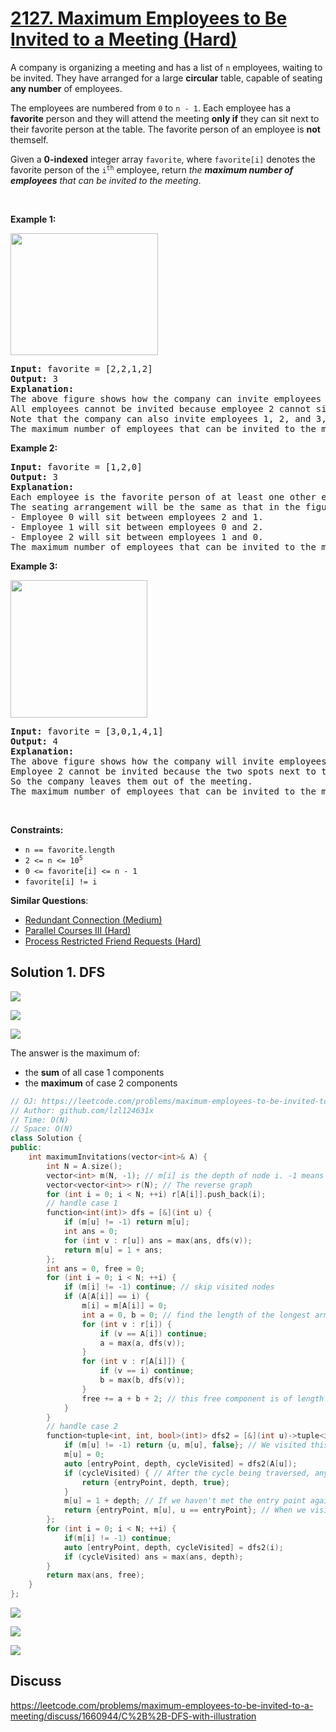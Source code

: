 # [2127. Maximum Employees to Be Invited to a Meeting (Hard)](https://leetcode.com/problems/maximum-employees-to-be-invited-to-a-meeting/)

<p>A company is organizing a meeting and has a list of <code>n</code> employees, waiting to be invited. They have arranged for a large <strong>circular</strong> table, capable of seating <strong>any number</strong> of employees.</p>

<p>The employees are numbered from <code>0</code> to <code>n - 1</code>. Each employee has a <strong>favorite</strong> person and they will attend the meeting <strong>only if</strong> they can sit next to their favorite person at the table. The favorite person of an employee is <strong>not</strong> themself.</p>

<p>Given a <strong>0-indexed</strong> integer array <code>favorite</code>, where <code>favorite[i]</code> denotes the favorite person of the <code>i<sup>th</sup></code> employee, return <em>the <strong>maximum number of employees</strong> that can be invited to the meeting</em>.</p>

<p>&nbsp;</p>
<p><strong>Example 1:</strong></p>
<img alt="" src="https://assets.leetcode.com/uploads/2021/12/14/ex1.png" style="width: 236px; height: 195px;">
<pre><strong>Input:</strong> favorite = [2,2,1,2]
<strong>Output:</strong> 3
<strong>Explanation:</strong>
The above figure shows how the company can invite employees 0, 1, and 2, and seat them at the round table.
All employees cannot be invited because employee 2 cannot sit beside employees 0, 1, and 3, simultaneously.
Note that the company can also invite employees 1, 2, and 3, and give them their desired seats.
The maximum number of employees that can be invited to the meeting is 3. 
</pre>

<p><strong>Example 2:</strong></p>

<pre><strong>Input:</strong> favorite = [1,2,0]
<strong>Output:</strong> 3
<strong>Explanation:</strong> 
Each employee is the favorite person of at least one other employee, and the only way the company can invite them is if they invite every employee.
The seating arrangement will be the same as that in the figure given in example 1:
- Employee 0 will sit between employees 2 and 1.
- Employee 1 will sit between employees 0 and 2.
- Employee 2 will sit between employees 1 and 0.
The maximum number of employees that can be invited to the meeting is 3.
</pre>

<p><strong>Example 3:</strong></p>
<img alt="" src="https://assets.leetcode.com/uploads/2021/12/14/ex2.png" style="width: 219px; height: 220px;">
<pre><strong>Input:</strong> favorite = [3,0,1,4,1]
<strong>Output:</strong> 4
<strong>Explanation:</strong>
The above figure shows how the company will invite employees 0, 1, 3, and 4, and seat them at the round table.
Employee 2 cannot be invited because the two spots next to their favorite employee 0 are taken.
So the company leaves them out of the meeting.
The maximum number of employees that can be invited to the meeting is 4.
</pre>

<p>&nbsp;</p>
<p><strong>Constraints:</strong></p>

<ul>
	<li><code>n == favorite.length</code></li>
	<li><code>2 &lt;= n &lt;= 10<sup>5</sup></code></li>
	<li><code>0 &lt;= favorite[i] &lt;=&nbsp;n - 1</code></li>
	<li><code>favorite[i] != i</code></li>
</ul>


**Similar Questions**:
* [Redundant Connection (Medium)](https://leetcode.com/problems/redundant-connection/)
* [Parallel Courses III (Hard)](https://leetcode.com/problems/parallel-courses-iii/)
* [Process Restricted Friend Requests (Hard)](https://leetcode.com/problems/process-restricted-friend-requests/)

## Solution 1. DFS

![](./case1.png)

![](./case1-free-component.png)

![](./case2.png)

The answer is the maximum of:
* the **sum** of all case 1 components
* the **maximum** of case 2 components

```cpp
// OJ: https://leetcode.com/problems/maximum-employees-to-be-invited-to-a-meeting/
// Author: github.com/lzl124631x
// Time: O(N)
// Space: O(N)
class Solution {
public:
    int maximumInvitations(vector<int>& A) {
        int N = A.size();
        vector<int> m(N, -1); // m[i] is the depth of node i. -1 means unvisited
        vector<vector<int>> r(N); // The reverse graph
        for (int i = 0; i < N; ++i) r[A[i]].push_back(i);
        // handle case 1
        function<int(int)> dfs = [&](int u) {
            if (m[u] != -1) return m[u];
            int ans = 0;
            for (int v : r[u]) ans = max(ans, dfs(v));
            return m[u] = 1 + ans;
        };
        int ans = 0, free = 0;
        for (int i = 0; i < N; ++i) {
            if (m[i] != -1) continue; // skip visited nodes
            if (A[A[i]] == i) {
                m[i] = m[A[i]] = 0;
                int a = 0, b = 0; // find the length of the longest arms starting from `i` and `A[i]`
                for (int v : r[i]) {
                    if (v == A[i]) continue;
                    a = max(a, dfs(v));
                }
                for (int v : r[A[i]]) {
                    if (v == i) continue;
                    b = max(b, dfs(v));
                }
                free += a + b + 2; // this free component is of length `a+b+2`
            }
        }
        // handle case 2
        function<tuple<int, int, bool>(int)> dfs2 = [&](int u)->tuple<int, int, bool> {
            if (m[u] != -1) return {u, m[u], false}; // We visited this node the second time, so this node must be the entry point to the cycle
            m[u] = 0;
            auto [entryPoint, depth, cycleVisited] = dfs2(A[u]);
            if (cycleVisited) { // After the cycle being traversed, any other node in the backtracking process are outside of the cycle and should be ignored (by keeping m[u] as 0).
                return {entryPoint, depth, true};
            }
            m[u] = 1 + depth; // If we haven't met the entry point again, this is a node within the cycle, so we increment the depth.
            return {entryPoint, m[u], u == entryPoint}; // When we visit the entry point again, we know what we've done traversing the cycle.
        };
        for (int i = 0; i < N; ++i) {
            if(m[i] != -1) continue;
            auto [entryPoint, depth, cycleVisited] = dfs2(i);
            if (cycleVisited) ans = max(ans, depth);
        }
        return max(ans, free);
    }
};
```

![](./case2-dfs-down.png)

![](./case2-dfs-up.png)

![](./case2-dfs-up2.png)
## Discuss

https://leetcode.com/problems/maximum-employees-to-be-invited-to-a-meeting/discuss/1660944/C%2B%2B-DFS-with-illustration